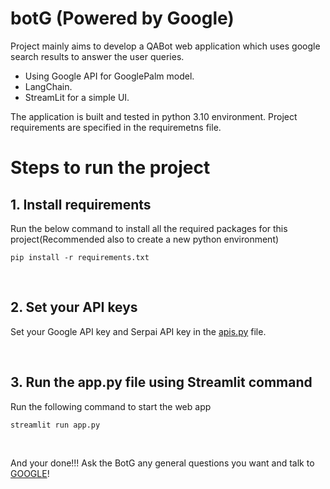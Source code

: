 # botG (Powered by Google)

Project mainly aims to develop a QABot web application which uses google search results to answer the user queries.
- Using Google API for GooglePalm model.
- LangChain.
- StreamLit for a simple UI.

The application is built and tested in python 3.10 environment.
Project requirements are specified in the requiremetns file.

# Steps to run the project

## 1. Install requirements

Run the below command to install all the required packages for this project(Recommended also to create a new python environment)
```
pip install -r requirements.txt
```

<br>

## 2. Set your API keys

Set your Google API key and Serpai API key in the [apis.py](https://github.com/aabhi02/botG/blob/main/apis.py) file.

<br>

## 3. Run the app.py file using Streamlit command

Run the following command to start the web app
```
streamlit run app.py
```

<br>

And your done!!! Ask the BotG any general questions you want and talk to [GOOGLE](https://www.google.com)!